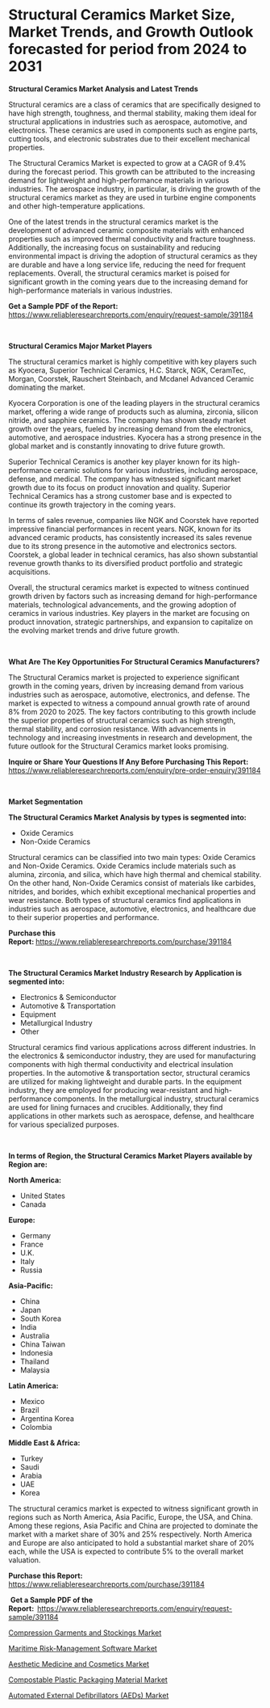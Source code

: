 <p><h1>Structural Ceramics Market Size, Market Trends, and Growth Outlook forecasted for period from 2024 to 2031</h1></p><p><strong>Structural Ceramics Market Analysis and Latest Trends</strong></p>
<p><p>Structural ceramics are a class of ceramics that are specifically designed to have high strength, toughness, and thermal stability, making them ideal for structural applications in industries such as aerospace, automotive, and electronics. These ceramics are used in components such as engine parts, cutting tools, and electronic substrates due to their excellent mechanical properties.</p><p>The Structural Ceramics Market is expected to grow at a CAGR of 9.4% during the forecast period. This growth can be attributed to the increasing demand for lightweight and high-performance materials in various industries. The aerospace industry, in particular, is driving the growth of the structural ceramics market as they are used in turbine engine components and other high-temperature applications.</p><p>One of the latest trends in the structural ceramics market is the development of advanced ceramic composite materials with enhanced properties such as improved thermal conductivity and fracture toughness. Additionally, the increasing focus on sustainability and reducing environmental impact is driving the adoption of structural ceramics as they are durable and have a long service life, reducing the need for frequent replacements. Overall, the structural ceramics market is poised for significant growth in the coming years due to the increasing demand for high-performance materials in various industries.</p></p>
<p><strong>Get a Sample PDF of the Report:&nbsp;</strong> <a href="https://www.reliableresearchreports.com/enquiry/request-sample/391184">https://www.reliableresearchreports.com/enquiry/request-sample/391184</a></p>
<p>&nbsp;</p>
<p><strong>Structural Ceramics Major Market Players</strong></p>
<p><p>The structural ceramics market is highly competitive with key players such as Kyocera, Superior Technical Ceramics, H.C. Starck, NGK, CeramTec, Morgan, Coorstek, Rauschert Steinbach, and Mcdanel Advanced Ceramic dominating the market.</p><p>Kyocera Corporation is one of the leading players in the structural ceramics market, offering a wide range of products such as alumina, zirconia, silicon nitride, and sapphire ceramics. The company has shown steady market growth over the years, fueled by increasing demand from the electronics, automotive, and aerospace industries. Kyocera has a strong presence in the global market and is constantly innovating to drive future growth.</p><p>Superior Technical Ceramics is another key player known for its high-performance ceramic solutions for various industries, including aerospace, defense, and medical. The company has witnessed significant market growth due to its focus on product innovation and quality. Superior Technical Ceramics has a strong customer base and is expected to continue its growth trajectory in the coming years.</p><p>In terms of sales revenue, companies like NGK and Coorstek have reported impressive financial performances in recent years. NGK, known for its advanced ceramic products, has consistently increased its sales revenue due to its strong presence in the automotive and electronics sectors. Coorstek, a global leader in technical ceramics, has also shown substantial revenue growth thanks to its diversified product portfolio and strategic acquisitions.</p><p>Overall, the structural ceramics market is expected to witness continued growth driven by factors such as increasing demand for high-performance materials, technological advancements, and the growing adoption of ceramics in various industries. Key players in the market are focusing on product innovation, strategic partnerships, and expansion to capitalize on the evolving market trends and drive future growth.</p></p>
<p>&nbsp;</p>
<p><strong>What Are The Key Opportunities For Structural Ceramics Manufacturers?</strong></p>
<p><p>The Structural Ceramics market is projected to experience significant growth in the coming years, driven by increasing demand from various industries such as aerospace, automotive, electronics, and defense. The market is expected to witness a compound annual growth rate of around 8% from 2020 to 2025. The key factors contributing to this growth include the superior properties of structural ceramics such as high strength, thermal stability, and corrosion resistance. With advancements in technology and increasing investments in research and development, the future outlook for the Structural Ceramics market looks promising.</p></p>
<p><strong>Inquire or Share Your Questions If Any Before Purchasing This Report:</strong> <a href="https://www.reliableresearchreports.com/enquiry/pre-order-enquiry/391184">https://www.reliableresearchreports.com/enquiry/pre-order-enquiry/391184</a></p>
<p>&nbsp;</p>
<p><strong>Market Segmentation</strong></p>
<p><strong>The Structural Ceramics Market Analysis by types is segmented into:</strong></p>
<p><ul><li>Oxide Ceramics</li><li>Non-Oxide Ceramics</li></ul></p>
<p><p>Structural ceramics can be classified into two main types: Oxide Ceramics and Non-Oxide Ceramics. Oxide Ceramics include materials such as alumina, zirconia, and silica, which have high thermal and chemical stability. On the other hand, Non-Oxide Ceramics consist of materials like carbides, nitrides, and borides, which exhibit exceptional mechanical properties and wear resistance. Both types of structural ceramics find applications in industries such as aerospace, automotive, electronics, and healthcare due to their superior properties and performance.</p></p>
<p><strong>Purchase this Report:&nbsp;</strong><a href="https://www.reliableresearchreports.com/purchase/391184">https://www.reliableresearchreports.com/purchase/391184</a></p>
<p>&nbsp;</p>
<p><strong>The Structural Ceramics Market Industry Research by Application is segmented into:</strong></p>
<p><ul><li>Electronics & Semiconductor</li><li>Automotive & Transportation</li><li>Equipment</li><li>Metallurgical Industry</li><li>Other</li></ul></p>
<p><p>Structural ceramics find various applications across different industries. In the electronics & semiconductor industry, they are used for manufacturing components with high thermal conductivity and electrical insulation properties. In the automotive & transportation sector, structural ceramics are utilized for making lightweight and durable parts. In the equipment industry, they are employed for producing wear-resistant and high-performance components. In the metallurgical industry, structural ceramics are used for lining furnaces and crucibles. Additionally, they find applications in other markets such as aerospace, defense, and healthcare for various specialized purposes.</p></p>
<p>&nbsp;</p>
<p><strong>In terms of Region, the Structural Ceramics Market Players available by Region are:</strong></p>
<p>
    <p> <strong> North America: </strong>
        <ul>
            <li>United States</li>
            <li>Canada</li>
        </ul>
        </p> 
    <p> <strong> Europe: </strong>
        <ul>
            <li>Germany</li>
            <li>France</li>
            <li>U.K.</li>
            <li>Italy</li>
            <li>Russia</li>
        </ul>
        </p> 
    <p> <strong> Asia-Pacific: </strong>
        <ul>
            <li>China</li>
            <li>Japan</li>
            <li>South Korea</li>
            <li>India</li>
            <li>Australia</li>
            <li>China Taiwan</li>
            <li>Indonesia</li>
            <li>Thailand</li>
            <li>Malaysia</li>
        </ul>
        </p> 
    <p> <strong> Latin America: </strong>
        <ul>
            <li>Mexico</li>
            <li>Brazil</li>
            <li>Argentina Korea</li>
            <li>Colombia</li>
        </ul>
        </p> 
    <p> <strong> Middle East & Africa: </strong>
        <ul>
            <li>Turkey</li>
            <li>Saudi</li>
            <li>Arabia</li>
            <li>UAE</li>
            <li>Korea</li>
        </ul>
    </p>
    </p>
<p><p>The structural ceramics market is expected to witness significant growth in regions such as North America, Asia Pacific, Europe, the USA, and China. Among these regions, Asia Pacific and China are projected to dominate the market with a market share of 30% and 25% respectively. North America and Europe are also anticipated to hold a substantial market share of 20% each, while the USA is expected to contribute 5% to the overall market valuation.</p></p>
<p><strong>Purchase this Report: </strong><a href="https://www.reliableresearchreports.com/purchase/391184">https://www.reliableresearchreports.com/purchase/391184</a></p>
<p>&nbsp;<strong>Get a Sample PDF of the Report:&nbsp;&nbsp;</strong><a href="https://www.reliableresearchreports.com/enquiry/request-sample/391184">https://www.reliableresearchreports.com/enquiry/request-sample/391184</a></p>
<p><strong></strong></p>
<p><p><a href="https://view.publitas.com/reportprime-1/compression-garments-and-stockings-market-research-report-forecasted-for-period-from-2024-2031-by-market-type-market-application-and-region/">Compression Garments and Stockings Market</a></p><p><a href="https://copper-carbon-84f.notion.site/Maritime-Risk-Management-Software-Market-Offer-Valuable-Insights-into-Market-Size-Market-Share-Mar-0d0308196b40496f992c74f3540b85c8">Maritime Risk-Management Software Market</a></p><p><a href="https://cedar-agate-3da.notion.site/Aesthetic-Medicine-and-Cosmetics-Market-Research-Report-The-Key-To-Successful-Business-Strategy-For-b2c8771f92014545956456dab18840fc">Aesthetic Medicine and Cosmetics Market</a></p><p><a href="https://view.publitas.com/reportprime-1/compostable-plastic-packaging-material-market-size-market-trends-and-growth-outlook-forecasted-for-period-from-2024-to-2031/">Compostable Plastic Packaging Material Market</a></p><p><a href="https://circular-yam-9b9.notion.site/Automated-External-Defibrillators-AEDs-Market-Size-Focuses-on-Market-Dynamics-In-Depth-Analysis-a-129bd22d6e6f41c9aa3933bca429aa95">Automated External Defibrillators (AEDs) Market</a></p></p>